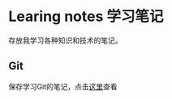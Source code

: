 # Learing notes 学习笔记

存放我学习各种知识和技术的笔记。

## Git

保存学习Git的笔记，点击[这里](https://github.com/jiayuzhang128/Knowledge-Base/tree/master/note/git
)查看